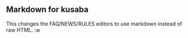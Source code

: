 Markdown for kusaba
--------------

This changes the FAQ/NEWS/RULES editors to use markdown instead of raw HTML. :w

